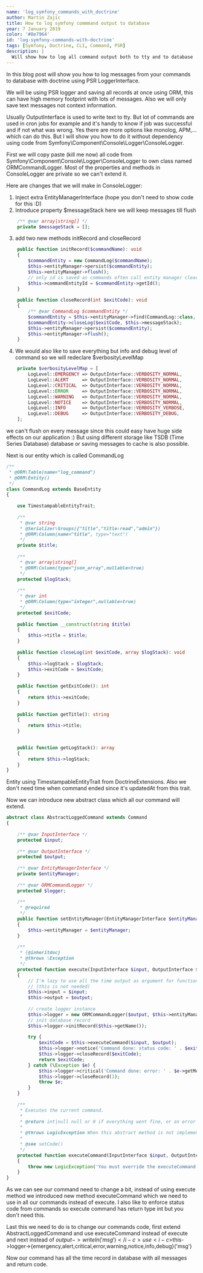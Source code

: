 ```yaml
---
name: 'log_symfony_commands_with_doctrine'
author: Martin Zajíc
title: How to log symfony commmand output to database
year: 7 January 2019
color: '#8e7964'
id: 'log-symfony-commands-with-doctrine'
tags: [Symfony, Doctrine, CLI, Command, PSR]
description: |
  Will show how to log all command output both to tty and to database  
---
```


In this blog post will show you how to log messages from your commands to database with doctrine using PSR LoggerInterface.

<alert>We will be using PSR logger and saving all records at once using ORM, this can have high memory footprint with lots of messages. Also we will only save text messages not context information.</alert>


Usually <i-c>OutputInterface</i-c> is used to write text to tty. But lot of commands are used in cron jobs for example and it's handy to know if job was successful and if not what was wrong. Yes there are more options like monolog, APM,… which can do this. But I will show you how to do it without dependency using code from <i-c>Symfony\Component\Console\Logger\ConsoleLogger</i-c>. 

First we will copy paste (kill me now) all code from <i-c>Symfony\Component\Console\Logger\ConsoleLogger</i-c> to own class named <i-c>ORMCommandLogger</i-c>. Most of the properties and methods in <i-c>ConsoleLogger</i-c> are private so we can't extend it.

Here are changes that we will make in ConsoleLogger:

1. Inject extra EntityManagerInterface (hope you don't need to show code for this :D)
2. Introduce property <i-c>$messageStack</i-c> here we will keep messages till flush
```php
    /** @var array|string[] */
    private $messageStack = [];
```
3. add two new methods <i-c>initRecord</i-c> and <i-c>closeRecord</i-c>

```php
    public function initRecord($commandName): void
    {
        $commandEntity = new CommandLog($commandName);
        $this->entityManager->persist($commandEntity);
        $this->entityManager->flush();
        // only id is saved as commands often call entity manager clear
        $this->commandEntityId = $commandEntity->getId();
    }
    
    public function closeRecord(int $exitCode): void
    {
        /** @var CommandLog $commandEntity */
        $commandEntity = $this->entityManager->find(CommandLog::class, $this->commandEntityId);
        $commandEntity->closeLog($exitCode, $this->messageStack);
        $this->entityManager->persist($commandEntity);
        $this->entityManager->flush();
    }
```

4. We would also like to save everything but info and debug level of command so we will redeclare <i-c>$verbosityLevelMap</i-c>
```php
    private $verbosityLevelMap = [
        LogLevel::EMERGENCY => OutputInterface::VERBOSITY_NORMAL,
        LogLevel::ALERT     => OutputInterface::VERBOSITY_NORMAL,
        LogLevel::CRITICAL  => OutputInterface::VERBOSITY_NORMAL,
        LogLevel::ERROR     => OutputInterface::VERBOSITY_NORMAL,
        LogLevel::WARNING   => OutputInterface::VERBOSITY_NORMAL,
        LogLevel::NOTICE    => OutputInterface::VERBOSITY_NORMAL,
        LogLevel::INFO      => OutputInterface::VERBOSITY_VERBOSE,
        LogLevel::DEBUG     => OutputInterface::VERBOSITY_DEBUG,
    ];
```

we can't flush on every message since this could easy have huge side effects on our application :) But using different storage like TSDB (Time Series Database) database or saving messages to cache is also possible.

Next is our entity which is called <i-c>CommandLog</i-c>

```php
/**
 * @ORM\Table(name="log_command")
 * @ORM\Entity()
 */
class CommandLog extends BaseEntity
{
    
    use TimestampableEntityTrait;
    
    /**
     * @var string
     * @Serializer\Groups({"title","title:read","admin"})
     * @ORM\Column(name="title", type="text")
     */
    private $title;
    
    /**
     * @var array|string[]
     * @ORM\Column(type="json_array",nullable=true)
     */
    protected $logStack;
    
    /**
     * @var int
     * @ORM\Column(type="integer",nullable=true)
     */
    protected $exitCode;
    
    public function __construct(string $title)
    {
        $this->title = $title;
    }
    
    public function closeLog(int $exitCode, array $logStack): void
    {
        $this->logStack = $logStack;
        $this->exitCode = $exitCode;
    }
    
    public function getExitCode(): int
    {
        return $this->exitCode;
    }
    
    public function getTitle(): string
    {
        return $this->title;
    }

    
    public function getLogStack(): array
    {
        return $this->logStack;
    }
}
```

Entity using <i-c>TimestampableEntityTrait</i-c> from DoctrineExtensions. Also we don't need time when command ended since it's updatedAt from this trait.

Now we can introduce new abstract class which all our command will extend. 


```php
abstract class AbstractLoggedCommand extends Command
{
    
    /** @var InputInterface */
    protected $input;
    
    /** @var OutputInterface */
    protected $output;
    
    /** @var EntityManagerInterface */
    private $entityManager;
    
    /** @var ORMCommandLogger */
    protected $logger;
    
    /**
     * @required
     */
    public function setEntityManager(EntityManagerInterface $entityManager): void
    {
        $this->entityManager = $entityManager;
    }
    
    /**
     * {@inheritdoc}
     * @throws \Exception
     */
    protected function execute(InputInterface $input, OutputInterface $output): int
    {
        // I'm lazy to use all the time output as argument for functions for progress co save it to this
        // (this is not needed)
        $this->input = $input;
        $this->output = $output;
        
        // create logger instance
        $this->logger = new ORMCommandLogger($output, $this->entityManager);
        // init database record
        $this->logger->initRecord($this->getName());
        
        try {
            $exitCode = $this->executeCommand($input, $output);
            $this->logger->notice('Command done: status code: ' . $exitCode);
            $this->logger->closeRecord($exitCode);
            return $exitCode;
        } catch (\Exception $e) {
            $this->logger->critical('Command done: error: ' . $e->getMessage());
            $this->logger->closeRecord(1);
            throw $e;
        }
    }
    
    /**
     * Executes the current command.
     *
     * @return int|null null or 0 if everything went fine, or an error code
     *
     * @throws LogicException When this abstract method is not implemented
     *
     * @see setCode()
     */
    protected function executeCommand(InputInterface $input, OutputInterface $output): int
    {
        throw new LogicException('You must override the executeCommand() method in the concrete command class.');
    }
}
```

As we can see our command need to change a bit, instead of using <i-c>execute</i-c> method we introduced new method <i-c>executeCommand</i-c> which we need to use in all our commands instead of <i-c>execute</i-c>. I also like to enforce status code from commands so execute command has return type <i-c>int</i-c> but you don't need this.

Last this we need to do is to change our commands code, first extend <i-c>AbstractLoggedCommand</i-c> and use <i-c>executeCommand</i-c> instead of <i-c>execute</i-c> and next instead of <i-c>$output->writeln('msg')</i-c> use <i-c>$this->logger->{emergency,alert,critical,error,warning,notice,info,debug}('msg')</i-c>

Now our command has all the time record in database with all messages and return code.
